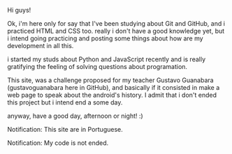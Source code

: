 Hi guys!

Ok, i'm here only for say that I've been studying about Git and GitHub, and i practiced HTML and CSS too. really i don't have a good knowledge yet, but i intend going practicing and posting some things about how are my development in all this.

i started my studs about Python and JavaScript recently and is really gratifying the feeling of solving questions about programation.

This site, was a challenge proposed for my teacher Gustavo Guanabara (gustavoguanabara here in GitHub), and basically if it consisted in make a web page to speak about the android's history. I admit that i don't ended this project but i intend end a some day.

anyway, have a good day, afternoon or night! :)

Notification: This site are in Portuguese.

Notification: My code is not ended.

